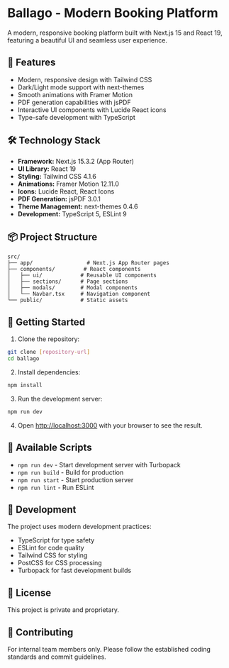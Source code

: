 # Ballago - Modern Booking Platform

A modern, responsive booking platform built with Next.js 15 and React 19, featuring a beautiful UI and seamless user experience.

## 🚀 Features

- Modern, responsive design with Tailwind CSS
- Dark/Light mode support with next-themes
- Smooth animations with Framer Motion
- PDF generation capabilities with jsPDF
- Interactive UI components with Lucide React icons
- Type-safe development with TypeScript

## 🛠️ Technology Stack

- **Framework:** Next.js 15.3.2 (App Router)
- **UI Library:** React 19
- **Styling:** Tailwind CSS 4.1.6
- **Animations:** Framer Motion 12.11.0
- **Icons:** Lucide React, React Icons
- **PDF Generation:** jsPDF 3.0.1
- **Theme Management:** next-themes 0.4.6
- **Development:** TypeScript 5, ESLint 9

## 📦 Project Structure

```
src/
├── app/                 # Next.js App Router pages
├── components/         # React components
│   ├── ui/            # Reusable UI components
│   ├── sections/      # Page sections
│   ├── modals/        # Modal components
│   └── Navbar.tsx     # Navigation component
└── public/            # Static assets
```

## 🚀 Getting Started

1. Clone the repository:
```bash
git clone [repository-url]
cd ballago
```

2. Install dependencies:
```bash
npm install
```

3. Run the development server:
```bash
npm run dev
```

4. Open [http://localhost:3000](http://localhost:3000) with your browser to see the result.

## 🔧 Available Scripts

- `npm run dev` - Start development server with Turbopack
- `npm run build` - Build for production
- `npm run start` - Start production server
- `npm run lint` - Run ESLint

## 🎨 Development

The project uses modern development practices:
- TypeScript for type safety
- ESLint for code quality
- Tailwind CSS for styling
- PostCSS for CSS processing
- Turbopack for fast development builds

## 📝 License

This project is private and proprietary.

## 🤝 Contributing

For internal team members only. Please follow the established coding standards and commit guidelines.
